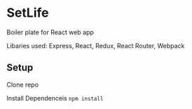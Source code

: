 # SetLife

Boiler plate for React web app

Libaries used: Express, React, Redux, React Router, Webpack


## Setup

Clone repo

Install Dependenceis `npm install`